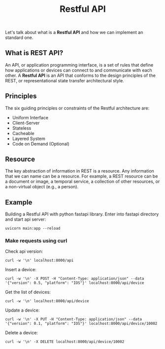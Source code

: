 <h1 align="center">
    Restful API
</h1>

<br />

Let's talk about what is a **Restful API** and how we can implement an standard one.

## What is REST API?

An API, or application programming interface, is a set of rules that define 
how applications or devices can connect to and communicate with each other. 
A **Restful API** is an API that conforms to the design principles of the REST, 
or representational state transfer architectural style.

## Principles

The six guiding principles or constraints of the Restful architecture are:

- Uniform Interface
- Client-Server
- Stateless
- Cacheable
- Layered System
- Code on Demand (Optional)

## Resource

The key abstraction of information in REST is a resource. 
Any information that we can name can be a resource. 
For example, a REST resource can be a document or image, a temporal service, a
collection of other resources, or a non-virtual object (e.g., a person).

## Example

Building a Restful API with python fastapi library. Enter into fastapi directory and start api server:

```shell
uvicorn main:app --reload
```

### Make requests using curl

Check api version:

```shell
curl -w '\n' localhost:8000/api
```

Insert a device:

```shell
curl -w '\n' -X POST -H "Content-Type: application/json" --data '{"version": 0.5, "platform": "IOS"}' localhost:8000/api/device
```

Get the list of devices:

```shell
curl -w '\n' localhost:8000/api/device
```

Update a device:

```shell
curl -w '\n' -X PUT -H "Content-Type: application/json" --data '{"version": 0.1, "platform": "IOS"}' localhost:8000/api/device/10002
```

Delete a device:

```shell
curl -w '\n' -X DELETE localhost:8000/api/device/10002
```